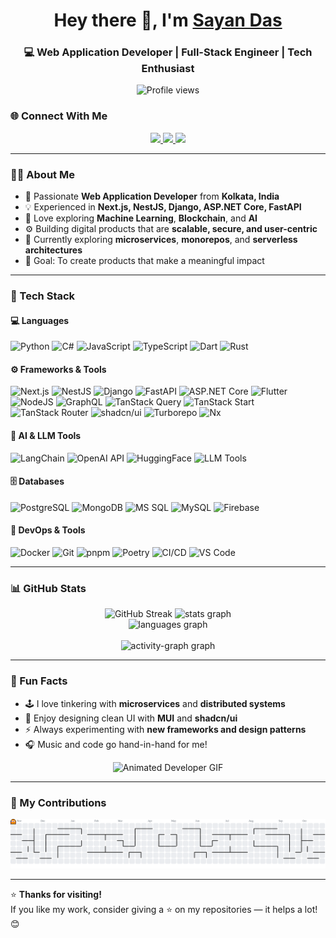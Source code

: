 <!-- 👋 Hi there, welcome to my GitHub profile! -->
<h1 align="center">Hey there 👋, I'm <a href="https://github.com/dassayan004" target="_blank">Sayan Das</a></h1>
<h3 align="center">💻 Web Application Developer | Full-Stack Engineer | Tech Enthusiast</h3>
<div align="center">
  <img src="https://komarev.com/ghpvc/?username=dassayan004&label=Profile%20Views&color=0e75b6&style=for-the-badge" alt="Profile views"/>
</div>

### 🌐 Connect With Me  
<p align="center">
  <a href="https://www.linkedin.com/in/dassayan004" target="_blank">
    <img src="https://img.shields.io/badge/LinkedIn-0077B5?style=for-the-badge&logo=linkedin&logoColor=white"/>
  </a>
  <a href="mailto:dassayan004@gmail.com">
    <img src="https://img.shields.io/badge/Gmail-D14836?style=for-the-badge&logo=gmail&logoColor=white"/>
  </a>
  <a href="https://github.com/dassayan004">
    <img src="https://img.shields.io/badge/GitHub-100000?style=for-the-badge&logo=github&logoColor=white"/>
  </a>
</p>

---

### 👨‍💻 About Me  

- 🚀 Passionate **Web Application Developer** from **Kolkata, India**  
- 💡 Experienced in **Next.js, NestJS, Django, ASP.NET Core, FastAPI**  
- 🧠 Love exploring **Machine Learning**, **Blockchain**, and **AI**  
- ⚙️ Building digital products that are **scalable, secure, and user-centric**  
- 🌱 Currently exploring **microservices**, **monorepos**, and **serverless architectures**  
- 🎯 Goal: To create products that make a meaningful impact  

---

### 🧰 Tech Stack  

#### 💻 Languages  
![Python](https://img.shields.io/badge/Python-3776AB?style=for-the-badge&logo=python&logoColor=white)
![C#](https://img.shields.io/badge/C%23-239120?style=for-the-badge&logo=csharp&logoColor=white)
![JavaScript](https://img.shields.io/badge/JavaScript-F7E017?style=for-the-badge&logo=javascript&logoColor=black)
![TypeScript](https://img.shields.io/badge/TypeScript-3178C6?style=for-the-badge&logo=typescript&logoColor=white)
![Dart](https://img.shields.io/badge/Dart-0175C2?style=for-the-badge&logo=dart&logoColor=white)
![Rust](https://img.shields.io/badge/Rust-DEA584?style=for-the-badge&logo=rust&logoColor=black)

#### ⚙️ Frameworks & Tools  
![Next.js](https://img.shields.io/badge/Next.js-000000?style=for-the-badge&logo=nextdotjs&logoColor=white)
![NestJS](https://img.shields.io/badge/NestJS-E0234E?style=for-the-badge&logo=nestjs&logoColor=white)
![Django](https://img.shields.io/badge/Django-092E20?style=for-the-badge&logo=django&logoColor=white)
![FastAPI](https://img.shields.io/badge/FastAPI-009688?style=for-the-badge&logo=fastapi&logoColor=white)
![ASP.NET Core](https://img.shields.io/badge/ASP.NET_Core-512BD4?style=for-the-badge&logo=dotnet&logoColor=white)
![Flutter](https://img.shields.io/badge/Flutter-02569B?style=for-the-badge&logo=flutter&logoColor=white)
![NodeJS](https://img.shields.io/badge/Node.js-43853D?style=for-the-badge&logo=node.js&logoColor=white)
![GraphQL](https://img.shields.io/badge/GraphQL-E434AA?style=for-the-badge&logo=graphql&logoColor=white)
![TanStack Query](https://img.shields.io/badge/TanStack_Query-E6522C?style=for-the-badge&logo=reactquery&logoColor=white)
![TanStack Start](https://img.shields.io/badge/TanStack_Start-F59E0B?style=for-the-badge&logo=reactquery&logoColor=white)
![TanStack Router](https://img.shields.io/badge/TanStack_Router-0EA5E9?style=for-the-badge&logo=reactrouter&logoColor=white)
![shadcn/ui](https://img.shields.io/badge/shadcn%2Fui-18181B?style=for-the-badge&logo=shadcnui&logoColor=white)
![Turborepo](https://img.shields.io/badge/Turborepo-EF4444?style=for-the-badge&logo=turborepo&logoColor=white)
![Nx](https://img.shields.io/badge/Nx-143055?style=for-the-badge&logo=nx&logoColor=white)

#### 🤖 AI & LLM Tools  
![LangChain](https://img.shields.io/badge/LangChain-2C8EBB?style=for-the-badge&logo=chainlink&logoColor=white)
![OpenAI API](https://img.shields.io/badge/OpenAI_API-412991?style=for-the-badge&logo=openai&logoColor=white)
![HuggingFace](https://img.shields.io/badge/HuggingFace-FFBF00?style=for-the-badge&logo=huggingface&logoColor=black)
![LLM Tools](https://img.shields.io/badge/LLM_Tools-1A73E8?style=for-the-badge&logo=ai&logoColor=white)

#### 🗄️ Databases  
![PostgreSQL](https://img.shields.io/badge/PostgreSQL-316192?style=for-the-badge&logo=postgresql&logoColor=white)
![MongoDB](https://img.shields.io/badge/MongoDB-4EA94B?style=for-the-badge&logo=mongodb&logoColor=white)
![MS SQL](https://img.shields.io/badge/MSSQL-CC2927?style=for-the-badge&logo=microsoftsqlserver&logoColor=white)
![MySQL](https://img.shields.io/badge/MySQL-4479A1?style=for-the-badge&logo=mysql&logoColor=white)
![Firebase](https://img.shields.io/badge/Firebase-ffca28?style=for-the-badge&logo=firebase&logoColor=black)

#### 🚀 DevOps & Tools  
![Docker](https://img.shields.io/badge/Docker-2496ED?style=for-the-badge&logo=docker&logoColor=white)
![Git](https://img.shields.io/badge/Git-F1502F?style=for-the-badge&logo=git&logoColor=white)
![pnpm](https://img.shields.io/badge/pnpm-F69220?style=for-the-badge&logo=pnpm&logoColor=white)
![Poetry](https://img.shields.io/badge/Poetry-60A5FA?style=for-the-badge&logo=poetry&logoColor=white)
![CI/CD](https://img.shields.io/badge/CI%2FCD-2088FF?style=for-the-badge&logo=githubactions&logoColor=white)
![VS Code](https://img.shields.io/badge/VS_Code-007ACC?style=for-the-badge&logo=visualstudiocode&logoColor=white)

---

### 📊 GitHub Stats  


<div align="center">
  <img src="https://streak-stats.vercel.app/?user=dassayan004&theme=dark" alt="GitHub Streak" />
  <img src="https://github-readme-stats.vercel.app/api?username=dassayan004&hide_title=false&hide_rank=false&show_icons=true&include_all_commits=true&count_private=true&disable_animations=false&theme=dark&locale=en&hide_border=false&order=1" height="150" alt="stats graph" /> <br>
  <img src="https://github-readme-stats.vercel.app/api/top-langs?username=dassayan004&locale=en&hide_title=false&layout=compact&card_width=320&langs_count=5&theme=dark&hide_border=false&order=2" height="150" alt="languages graph" />
</div>
<br>
<div align="center">
  <img src="https://github-readme-activity-graph.vercel.app/graph?username=dassayan004&radius=16&theme=github-dark&area=true&order=5&hide_border=true" height="300" alt="activity-graph graph"  />
</div>

---

### 🧠 Fun Facts  

- 🕹 I love tinkering with **microservices** and **distributed systems**  
- 🎨 Enjoy designing clean UI with **MUI** and **shadcn/ui**  
- ⚡ Always experimenting with **new frameworks and design patterns**  
- 🎧 Music and code go hand-in-hand for me!  

<div align="center">
  <img src="https://user-images.githubusercontent.com/74038190/225813708-98b745f2-7d22-48cf-9150-083f1b00d6c9.gif" width="400" alt="Animated Developer GIF">
</div>

---

### 🐍 My Contributions  

<picture>
  <source media="(prefers-color-scheme: dark)" srcset="https://raw.githubusercontent.com/dassayan004/dassayan004/output/pacman-contribution-graph-dark.svg">
  <source media="(prefers-color-scheme: light)" srcset="https://raw.githubusercontent.com/dassayan004/dassayan004/output/pacman-contribution-graph.svg">
  <img alt="pacman contribution graph" src="https://raw.githubusercontent.com/dassayan004/dassayan004/output/pacman-contribution-graph.svg">
</picture>

---

⭐ **Thanks for visiting!**  
If you like my work, consider giving a ⭐ on my repositories — it helps a lot! 😊  
